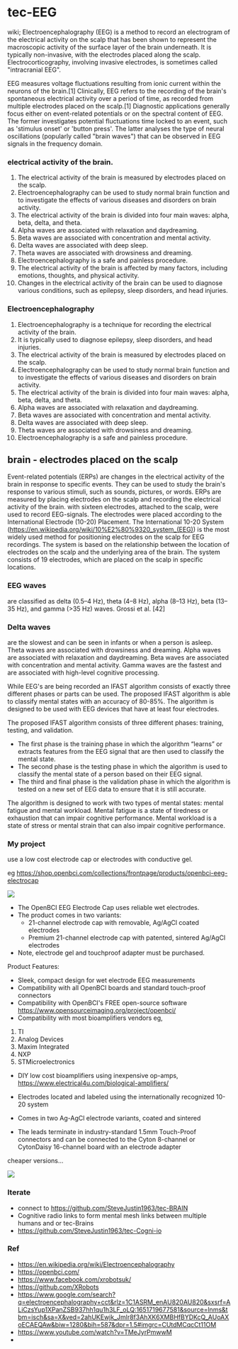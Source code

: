 # tec-EEG

wiki; Electroencephalography (EEG) is a method to record an electrogram of the electrical activity on the scalp that has been shown to represent the macroscopic activity of the surface layer of the brain underneath. It is typically non-invasive, with the electrodes placed along the scalp. Electrocorticography, involving invasive electrodes, is sometimes called "intracranial EEG".

EEG measures voltage fluctuations resulting from ionic current within the neurons of the brain.[1] Clinically, EEG refers to the recording of the brain's spontaneous electrical activity over a period of time, as recorded from multiple electrodes placed on the scalp.[1] Diagnostic applications generally focus either on event-related potentials or on the spectral content of EEG. The former investigates potential fluctuations time locked to an event, such as 'stimulus onset' or 'button press'. The latter analyses the type of neural oscillations (popularly called "brain waves") that can be observed in EEG signals in the frequency domain.

### electrical activity of the brain.

1. The electrical activity of the brain is measured by electrodes placed on the scalp.
2. Electroencephalography can be used to study normal brain function and to investigate the effects of various diseases and disorders on brain activity.
3. The electrical activity of the brain is divided into four main waves: alpha, beta, delta, and theta.
4. Alpha waves are associated with relaxation and daydreaming.
5. Beta waves are associated with concentration and mental activity.
6. Delta waves are associated with deep sleep.
7. Theta waves are associated with drowsiness and dreaming.
8. Electroencephalography is a safe and painless procedure.
9. The electrical activity of the brain is affected by many factors, including emotions, thoughts, and physical activity.
10. Changes in the electrical activity of the brain can be used to diagnose various conditions, such as epilepsy, sleep disorders, and head injuries.


### Electroencephalography

1. Electroencephalography is a technique for recording the electrical activity of the brain.
2. It is typically used to diagnose epilepsy, sleep disorders, and head injuries.
3. The electrical activity of the brain is measured by electrodes placed on the scalp.
4. Electroencephalography can be used to study normal brain function and to investigate the effects of various diseases and disorders on brain activity.
5. The electrical activity of the brain is divided into four main waves: alpha, beta, delta, and theta.
6. Alpha waves are associated with relaxation and daydreaming.
7. Beta waves are associated with concentration and mental activity.
8. Delta waves are associated with deep sleep.
9. Theta waves are associated with drowsiness and dreaming.
10. Electroencephalography is a safe and painless procedure.

## brain - electrodes placed on the scalp

Event-related potentials (ERPs) are changes in the electrical activity of the brain in response to specific events. They can be used to study the brain's response to 
various stimuli, such as sounds, pictures, or words. ERPs are measured by placing electrodes on the scalp and recording the electrical activity of the brain.
with sixteen electrodes, attached to the scalp, were used to record EEG-signals. The electrodes were placed according to the International Electrode (10-20) Placement. The International 10-20 System (https://en.wikipedia.org/wiki/10%E2%80%9320_system_(EEG)) is the most widely used method for positioning electrodes on the scalp for EEG recordings. The system is based on the relationship between the location of electrodes on the scalp and the underlying area of the brain. The system consists of 19 electrodes, which are placed on the scalp in specific locations. 


### EEG waves 
are classified as delta (0.5–4 Hz), theta (4–8 Hz), alpha (8–13 Hz), beta (13–35 Hz), and gamma (>35 Hz) waves. Grossi et al. [42] 

### Delta waves 
are the slowest and can be seen in infants or when a person is asleep. Theta waves are associated with drowsiness and dreaming. Alpha waves are associated with relaxation and daydreaming. Beta waves are associated with concentration and mental activity. Gamma waves are the fastest and are associated with high-level cognitive processing.

While EEG's are being recorded an IFAST algorithm consists of exactly three different phases or parts can be used. The proposed IFAST algorithm is able to classify mental states with an accuracy of 80-85%. The algorithm is designed to be used with EEG devices that have at least four electrodes. 

The proposed IFAST algorithm consists of three different phases: training, testing, and validation. 
- The first phase is the training phase in which the algorithm “learns” or extracts features from the EEG signal that are then used to classify the mental state. 
- The second phase is the testing phase in which the algorithm is used to classify the mental state of a person based on their EEG signal. 
- The third and final phase is the validation phase in which the algorithm is tested on a new set of EEG data to ensure that it is still accurate.  

The algorithm is designed to work with two types of mental states: mental fatigue and mental workload. Mental fatigue is a state of tiredness or exhaustion that can impair cognitive performance. Mental workload is a state of stress or mental strain that can also impair cognitive performance. 











### My project

use a low cost electrode cap or electrodes with conductive gel. 

eg https://shop.openbci.com/collections/frontpage/products/openbci-eeg-electrocap


![](https://github.com/SteveJustin1963/tec-LACE/blob/master/pics/cap2.png)

- The OpenBCI EEG Electrode Cap uses reliable wet electrodes. 
- The product comes in two variants:
  - 21-channel electrode cap with removable, Ag/AgCl coated electrodes
  - Premium 21-channel electrode cap with patented, sintered Ag/AgCl electrodes
- Note, electrode gel and touchproof adapter must be purchased.

Product Features: 
- Sleek, compact design for wet electrode EEG measurements
- Compatibility with all OpenBCI boards and standard touch-proof connectors
- Compatibility with OpenBCI's FREE open-source software https://www.opensourceimaging.org/project/openbci/
- Compatibility with most bioamplifiers vendors eg,
1. TI
2. Analog Devices
3. Maxim Integrated
4. NXP
5. STMicroelectronics
- DIY low cost bioamplifiers using inexpensive op-amps, https://www.electrical4u.com/biological-amplifiers/

- Electrodes located and labeled using the internationally recognized 10-20 system
- Comes in two Ag-AgCl electrode variants, coated and sintered
- The leads terminate in industry-standard 1.5mm Touch-Proof connectors and can be connected to the Cyton 8-channel or CytonDaisy 16-channel board with an electrode adapter

cheaper versions...

![](https://github.com/SteveJustin1963/tec-LACE/blob/master/pics/cap1.png)




### Iterate
- connect to https://github.com/SteveJustin1963/tec-BRAIN
- Cognitive radio links to form mental mesh links between multiple humans and or tec-Brains
- https://github.com/SteveJustin1963/tec-Cogni-io


### Ref
- https://en.wikipedia.org/wiki/Electroencephalography
- https://openbci.com/
- https://www.facebook.com/xrobotsuk/
- https://github.com/XRobots
- https://www.google.com/search?q=electroencephalography+cct&rlz=1C1ASRM_enAU820AU820&sxsrf=ALiCzsYup1XPanZSB937hh1qu1h3LF_oLQ:1651719677581&source=lnms&tbm=isch&sa=X&ved=2ahUKEwjk_Jmlr8f3AhXK6XMBHfBYDKcQ_AUoAXoECAEQAw&biw=1280&bih=587&dpr=1.5#imgrc=CUtdMCqcCt11OM
- https://www.youtube.com/watch?v=TMeJyrPmwwM
- 



